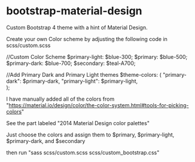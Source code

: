 # bootstrap-material-design
Custom Bootstrap 4 theme with a hint of Material Design.

Create your own Color scheme by adjusting the following code in scss/custom.scss

//Custom Color Scheme
$primary-light:		$blue-300;
$primary:       	$blue-500;
$primary-dark:		$blue-700;
$secondary:     	$teal-A700;

//Add Primary Dark and Primary Light themes
$theme-colors: (
  "primary-dark": 		$primary-dark,
  "primary-light": 		$primary-light,	 
);

I have manually added all of the colors from "https://material.io/design/color/the-color-system.html#tools-for-picking-colors"

See the part labeled "2014 Material Design color palettes"

Just choose the colors and assign them to $primary, $primary-light, $primary-dark, and $secondary

then run "sass scss/custom.scss scss/custom_bootstrap.css"


